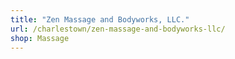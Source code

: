 ```yaml
---
title: "Zen Massage and Bodyworks, LLC."
url: /charlestown/zen-massage-and-bodyworks-llc/
shop: Massage
---
```


